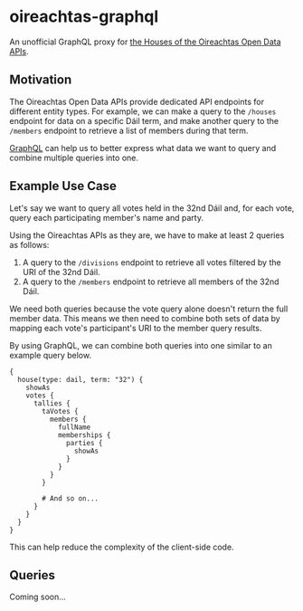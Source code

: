 # oireachtas-graphql

An unofficial GraphQL proxy for [the Houses of the Oireachtas Open Data APIs](https://api.oireachtas.ie/).

## Motivation

The Oireachtas Open Data APIs provide dedicated API endpoints for different entity types. For example, we can make a query to the `/houses` endpoint for data on a specific Dáil term, and make another query to the `/members` endpoint to retrieve a list of members during that term.

[GraphQL](https://graphql.org/) can help us to better express what data we want to query and combine multiple queries into one.

## Example Use Case

Let's say we want to query all votes held in the 32nd Dáil and, for each vote, query each participating member's name and party.

Using the Oireachtas APIs as they are, we have to make at least 2 queries as follows:

1. A query to the `/divisions` endpoint to retrieve all votes filtered by the URI of the 32nd Dáil.
2. A query to the `/members` endpoint to retrieve all members of the 32nd Dáil.

We need both queries because the vote query alone doesn't return the full member data. This means we then need to combine both sets of data by mapping each vote's participant's URI to the member query results.

By using GraphQL, we can combine both queries into one similar to an example query below.

```gql
{
  house(type: dail, term: "32") {
    showAs
    votes {
      tallies {
        taVotes {
          members {
            fullName
            memberships {
              parties {
                showAs
              }
            }
          }
        }

        # And so on...
      }
    }
  }
}
```

This can help reduce the complexity of the client-side code.

## Queries

Coming soon...
